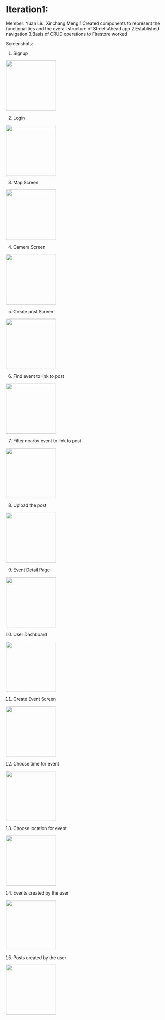# Iteration1:

Member: Yuan Liu, Xinchang Meng
1.Created components to represent the functionalities and the overall structure of StreetsAhead app
2.Established navigation
3.Basis of CRUD operations to Firestore worked

Screenshots:

1. Signup
<img src="./screenshots/1-1.png" width="160"/>

2. Login
<img src="./screenshots/1-2.png" width="160"/>

3. Map Screen
<img src="./screenshots/1-3.png" width="160"/>

4. Camera Screen
<img src="./screenshots/1-4.png" width="160"/>

5. Create post Screen
<img src="./screenshots/1-5.png" width="160"/>

6. Find event to link to post
<img src="./screenshots/1-6.png" width="160"/>

7. Filter nearby event to link to post
<img src="./screenshots/1-7.png" width="160"/>

8. Upload the post
<img src="./screenshots/1-8.png" width="160"/>

9. Event Detail Page
<img src="./screenshots/1-9.png" width="160"/>

10. User Dashboard
<img src="./screenshots/1-10.png" width="160"/>

11. Create Event Screen
<img src="./screenshots/1-11.png" width="160"/>

12. Choose time for event
<img src="./screenshots/1-12.png" width="160"/>

13. Choose location for event
<img src="./screenshots/1-13.png" width="160"/>

14. Events created by the user
<img src="./screenshots/1-14.png" width="160"/>

15. Posts created by the user
<img src="./screenshots/1-15.png" width="160"/>